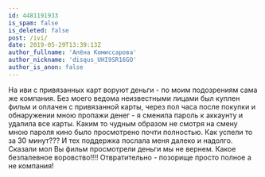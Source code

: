 ```yaml
---
id: 4481191933
is_spam: false
is_deleted: false
post: /ivi/
date: 2019-05-29T13:39:13Z
author_fullname: 'Алёна Комиссарова'
author_nickname: 'disqus_UHI9SR16GO'
author_is_anon: false
---
```


<p>На иви с привязанных карт воруют деньги - по моим подозрениям сама же компания. Без моего ведома неизвестными лицами был куплен фильм и оплачен с привязанной карты, через пол часа после покупки и обнаружении мною пропажи денег - я сменила пароль к аккаунту и удалила все карты. Каким то чудным образом не смотря на смену мною пароля кино было просмотрено почти полностью. Как успели то за 30 минут???  И тех поддержка послала меня далеко и надолго. Сказали мол Вы фильм просмотрели деньги мы не вернем. Какое безпалевное воровство!!!! Отвратительно - позорище просто полное а не компания!</p>
